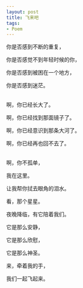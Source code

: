 ```yaml
---
layout: post
title: 飞来吧
tags:
- Poem
---
```


<!--break-->
你是否感到不断的重复，

你是否感觉不到年轻时候的你，

你是否感到被困在一个地方，

你是否感到迷茫。
<br><br>

啊，你已经长大了。

啊，你已经找到那面镜子了。

啊，你已经意识到那条大河了。

啊，你已经再也回不去了。
<br><br>

啊，你不孤单，

我在这里。

让我帮你拭去眼角的泪水。

看，那个星星。

夜晚降临，有它陪着我们。

它是那么安静，

它是那么欣慰，

它是那么神圣。

来，牵着我的手，

我们一起飞起来。



